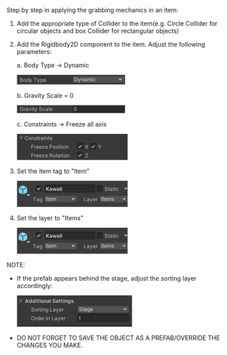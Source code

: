 Step by step in applying the grabbing mechanics in an item:

1. Add the appropriate type of Collider to the item(e.g. Circle Collider for circular objects and box Collider for rectangular objects)
2. Add the Rigidbody2D component to the item. Adjust the following parameters:

   a. Body Type -> Dynamic

   ![Body Type -> Dynamic](image.png)

   b. Gravity Scale = 0

   ![Gravity Scale = 0](image-1.png)

   c. Constraints -> Freeze all axis

   ![Constraints -> Freeze all axis](image-2.png)

3. Set the item tag to "Item"

   ![Item Tag](image-4.png)

4. Set the layer to "Items"

   ![alt text](image-5.png)

NOTE:

- If the prefab appears behind the stage, adjust the sorting layer accordingly:

  ![Sorting Layer -> Stage: 1](image-6.png)

- DO NOT FORGET TO SAVE THE OBJECT AS A PREFAB/OVERRIDE THE CHANGES YOU MAKE.
